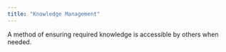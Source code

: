 ```yaml
---
title: "Knowledge Management"
---
```


A method of ensuring required knowledge is accessible by others when needed.